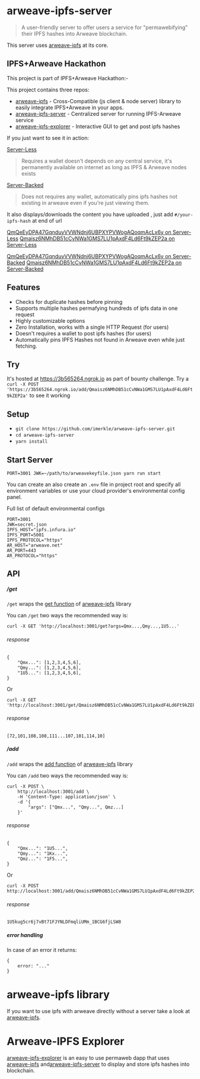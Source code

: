 # arweave-ipfs-server
> A user-friendly server to offer users a service for "permawebifying" their IPFS hashes into Arweave blockchain.

This server uses [arweave-ipfs](https://github.com/imerkle/arweave-ipfs) at its core.

## IPFS+Arweave Hackathon

This project is part of IPFS+Arweave Hackathon:-

This project contains three repos:
 - [arweave-ipfs](https://github.com/imerkle/arweave-ipfs) - Cross-Compatible (js client & node server) library to easily integrate IPFS+Arweave in your apps.
 - [arweave-ipfs-server](https://github.com/imerkle/arweave-ipfs-server) - Centralized server for running IPFS-Arweave service
 - [arweave-ipfs-explorer](https://github.com/imerkle/arweave-ipfs-explorer) - Interactive GUI to get and post ipfs hashes


If you just want to see it in action:

[Server-Less](https://arweave.net/5ljkBHQs2m4JLag-U51YEdG45rvhmO_NYENl7t8umrY) 
> Requires a wallet doesn't depends on any central service, it's permanently available on internet as long as IPFS & Arweave nodes exists

[Server-Backed](https://arweave.net/-L0hP1RghjcaN6LAsy3s-YlbtjEJYUOvos11lb4X1Tg) 
> Does not requires any wallet, automatically pins ipfs hashes not existing in arweave even if you're just viewing them.

It also displays/downloads the content you have uploaded , just add `#/your-ipfs-hash` at end of url


[QmQeEyDPA47GqnduyVVWNdnj6UBPXYPVWogAQoqmAcLx6y on Server-Less](https://arweave.net/5ljkBHQs2m4JLag-U51YEdG45rvhmO_NYENl7t8umrY#QmQeEyDPA47GqnduyVVWNdnj6UBPXYPVWogAQoqmAcLx6y)
[Qmaisz6NMhDB51cCvNWa1GMS7LU1pAxdF4Ld6Ft9kZEP2a on Server-Less](https://arweave.net/5ljkBHQs2m4JLag-U51YEdG45rvhmO_NYENl7t8umrY#Qmaisz6NMhDB51cCvNWa1GMS7LU1pAxdF4Ld6Ft9kZEP2a)

[QmQeEyDPA47GqnduyVVWNdnj6UBPXYPVWogAQoqmAcLx6y on Server-Backed](https://arweave.net/-L0hP1RghjcaN6LAsy3s-YlbtjEJYUOvos11lb4X1Tg#QmQeEyDPA47GqnduyVVWNdnj6UBPXYPVWogAQoqmAcLx6y)
[Qmaisz6NMhDB51cCvNWa1GMS7LU1pAxdF4Ld6Ft9kZEP2a on Server-Backed](https://arweave.net/-L0hP1RghjcaN6LAsy3s-YlbtjEJYUOvos11lb4X1Tg#Qmaisz6NMhDB51cCvNWa1GMS7LU1pAxdF4Ld6Ft9kZEP2a)


## Features 

- Checks for duplicate hashes before pinning 
- Supports multiple hashes permafying hundreds of ipfs data in one request
- Highly customizable options
- Zero Installation, works with a single HTTP Request (for users)
- Doesn't requires a wallet to post ipfs hashes (for users)
- Automatically pins IPFS Hashes not found in Arweave even while just fetching.

## Try 

It's hosted at https://3b565264.ngrok.io as part of bounty challenge.
Try a `curl -X POST 'https://3b565264.ngrok.io/add/Qmaisz6NMhDB51cCvNWa1GMS7LU1pAxdF4Ld6Ft9kZEP2a'` to see it working


## Setup

* `git clone https://github.com/imerkle/arweave-ipfs-server.git`
* `cd arweave-ipfs-server`
* `yarn install`

## Start Server
`PORT=3001 JWK=~/path/to/arweavekeyfile.json yarn run start`

You can create an also create an `.env` file in project root and specify all environment variables or use your cloud provider's environmental config panel.

Full list of default environmental configs
```
PORT=3001
JWK=secret.json
IPFS_HOST="ipfs.infura.io"
IPFS_PORT=5001
IPFS_PROTOCOL="https"
AR_HOST="arweave.net"
AR_PORT=443
AR_PROTOCOL="https"
```

## API

##### /get
`/get` wraps the [get function](https://github.com/imerkle/arweave-ipfs#get) of [arweave-ipfs](https://github.com/imerkle/arweave-ipfs) library

You can `/get` two ways the recommended way is: 
```
curl -X GET 'http://localhost:3001/get?args=Qmx...,Qmy...,1U5...'
```
###### response
```
{
    "Qmx...": [1,2,3,4,5,6],
    "Qmy...": [1,2,3,4,5,6],
    "1U5...": [1,2,3,4,5,6],
}
```
Or
```
curl -X GET 'http://localhost:3001/get/Qmaisz6NMhDB51cCvNWa1GMS7LU1pAxdF4Ld6Ft9kZEP2a'
```
###### response
```
[72,101,108,108,111...107,101,114,10]
```

##### /add
`/add` wraps the [add function](https://github.com/imerkle/arweave-ipfs#add) of [arweave-ipfs](https://github.com/imerkle/arweave-ipfs) library

You can `/add` two ways the recommended way is: 
```
curl -X POST \
    http://localhost:3001/add \
    -H 'Content-Type: application/json' \  
    -d '{
        "args": ["Qmx...", "Qmy...", Qmz...]
    }'  
```
###### response
```
{
    "Qmx...": "1U5...",
    "Qmy...": "1Kx...",
    "Qmz...": "1F5...",
}
```
Or
```
curl -X POST http://localhost:3001/add/Qmaisz6NMhDB51cCvNWa1GMS7LU1pAxdF4Ld6Ft9kZEP2a
```
###### response
```
1U5kug5cr6j7vBt71FJYNLDFmqliUMm_1BCG6fjLSW8
```

##### error handling
In case of an error it returns: 
```
{
    error: "..."
}
```


# arweave-ipfs library

If you want to use ipfs with arweave directly without a server take a look at [arweave-ipfs](https://github.com/imerkle/arweave-ipfs).


# Arweave-IPFS Explorer

[arweave-ipfs-explorer](https://github.com/imerkle/arweave-ipfs-explorer) is an easy to use permaweb dapp that uses [arweave-ipfs](https://github.com/imerkle/arweave-ipfs) and[arweave-ipfs-server](https://github.com/imerkle/arweave-ipfs-server) to display and store ipfs hashes into blockchain.
